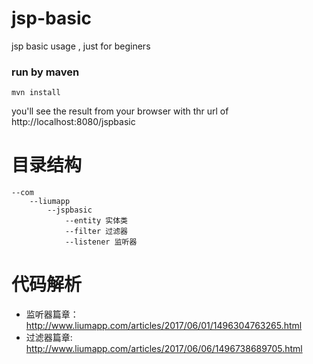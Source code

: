# jsp-basic
jsp basic usage , just for beginers

### run by maven 

    mvn install
    
you'll see the result from your browser with thr url of http://localhost:8080/jspbasic

# 目录结构

    --com
        --liumapp
            --jspbasic
                --entity 实体类
                --filter 过滤器
                --listener 监听器

# 代码解析

* 监听器篇章：http://www.liumapp.com/articles/2017/06/01/1496304763265.html
* 过滤器篇章: http://www.liumapp.com/articles/2017/06/06/1496738689705.html

